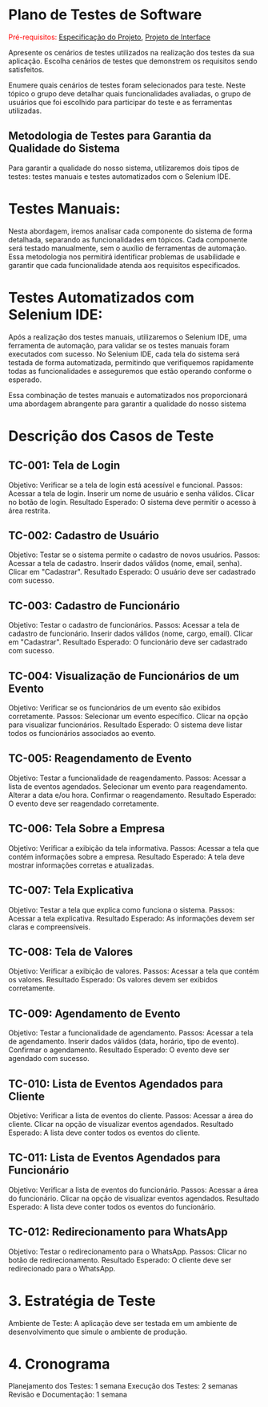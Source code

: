 # Plano de Testes de Software

<span style="color:red">Pré-requisitos: <a href="2-Especificação do Projeto.md"> Especificação do Projeto</a></span>, <a href="3-Projeto de Interface.md"> Projeto de Interface</a>

Apresente os cenários de testes utilizados na realização dos testes da sua aplicação. Escolha cenários de testes que demonstrem os requisitos sendo satisfeitos.

Enumere quais cenários de testes foram selecionados para teste. Neste tópico o grupo deve detalhar quais funcionalidades avaliadas, o grupo de usuários que foi escolhido para participar do teste e as ferramentas utilizadas.
 
## Metodologia de Testes para Garantia da Qualidade do Sistema

Para garantir a qualidade do nosso sistema, utilizaremos dois tipos de testes: testes manuais e testes automatizados com o Selenium IDE.

# Testes Manuais:
Nesta abordagem, iremos analisar cada componente do sistema de forma detalhada, separando as funcionalidades em tópicos. Cada componente será testado manualmente, sem o auxílio de ferramentas de automação. Essa metodologia nos permitirá identificar problemas de usabilidade e garantir que cada funcionalidade atenda aos requisitos especificados.

# Testes Automatizados com Selenium IDE:
Após a realização dos testes manuais, utilizaremos o Selenium IDE, uma ferramenta de automação, para validar se os testes manuais foram executados com sucesso. No Selenium IDE, cada tela do sistema será testada de forma automatizada, permitindo que verifiquemos rapidamente todas as funcionalidades e asseguremos que estão operando conforme o esperado.

Essa combinação de testes manuais e automatizados nos proporcionará uma abordagem abrangente para garantir a qualidade do nosso sistema
 
# Descrição dos Casos de Teste
## TC-001: Tela de Login

Objetivo: Verificar se a tela de login está acessível e funcional.
Passos:
Acessar a tela de login.
Inserir um nome de usuário e senha válidos.
Clicar no botão de login.
Resultado Esperado: O sistema deve permitir o acesso à área restrita.
## TC-002: Cadastro de Usuário

Objetivo: Testar se o sistema permite o cadastro de novos usuários.
Passos:
Acessar a tela de cadastro.
Inserir dados válidos (nome, email, senha).
Clicar em "Cadastrar".
Resultado Esperado: O usuário deve ser cadastrado com sucesso.
## TC-003: Cadastro de Funcionário

Objetivo: Testar o cadastro de funcionários.
Passos:
Acessar a tela de cadastro de funcionário.
Inserir dados válidos (nome, cargo, email).
Clicar em "Cadastrar".
Resultado Esperado: O funcionário deve ser cadastrado com sucesso.
## TC-004: Visualização de Funcionários de um Evento

Objetivo: Verificar se os funcionários de um evento são exibidos corretamente.
Passos:
Selecionar um evento específico.
Clicar na opção para visualizar funcionários.
Resultado Esperado: O sistema deve listar todos os funcionários associados ao evento.
## TC-005: Reagendamento de Evento

Objetivo: Testar a funcionalidade de reagendamento.
Passos:
Acessar a lista de eventos agendados.
Selecionar um evento para reagendamento.
Alterar a data e/ou hora.
Confirmar o reagendamento.
Resultado Esperado: O evento deve ser reagendado corretamente.
## TC-006: Tela Sobre a Empresa

Objetivo: Verificar a exibição da tela informativa.
Passos:
Acessar a tela que contém informações sobre a empresa.
Resultado Esperado: A tela deve mostrar informações corretas e atualizadas.
## TC-007: Tela Explicativa

Objetivo: Testar a tela que explica como funciona o sistema.
Passos:
Acessar a tela explicativa.
Resultado Esperado: As informações devem ser claras e compreensíveis.
## TC-008: Tela de Valores

Objetivo: Verificar a exibição de valores.
Passos:
Acessar a tela que contém os valores.
Resultado Esperado: Os valores devem ser exibidos corretamente.
## TC-009: Agendamento de Evento

Objetivo: Testar a funcionalidade de agendamento.
Passos:
Acessar a tela de agendamento.
Inserir dados válidos (data, horário, tipo de evento).
Confirmar o agendamento.
Resultado Esperado: O evento deve ser agendado com sucesso.
## TC-010: Lista de Eventos Agendados para Cliente

Objetivo: Verificar a lista de eventos do cliente.
Passos:
Acessar a área do cliente.
Clicar na opção de visualizar eventos agendados.
Resultado Esperado: A lista deve conter todos os eventos do cliente.
## TC-011: Lista de Eventos Agendados para Funcionário

Objetivo: Verificar a lista de eventos do funcionário.
Passos:
Acessar a área do funcionário.
Clicar na opção de visualizar eventos agendados.
Resultado Esperado: A lista deve conter todos os eventos do funcionário.
## TC-012: Redirecionamento para WhatsApp

Objetivo: Testar o redirecionamento para o WhatsApp.
Passos:
Clicar no botão de redirecionamento.
Resultado Esperado: O cliente deve ser redirecionado para o WhatsApp.
# 3. Estratégia de Teste
Ambiente de Teste: A aplicação deve ser testada em um ambiente de desenvolvimento que simule o ambiente de produção.

# 4. Cronograma
Planejamento dos Testes: 1 semana
Execução dos Testes: 2 semanas
Revisão e Documentação: 1 semana
